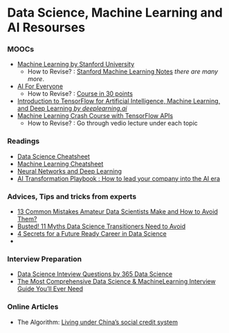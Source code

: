 # Data Science, Machine Learning and AI Resourses



### MOOCs
* [Machine Learning by Stanford University](https://www.coursera.org/learn/machine-learning)
  * How to Revise? : [Stanford Machine Learning Notes](http://www.holehouse.org/mlclass/)   _there are many more_.
* [AI For Everyone](https://www.coursera.org/learn/ai-for-everyone)
  * How to Revise? : [Course in 30 points](https://towardsdatascience.com/ai-for-everyone-what-andrew-ng-want-to-convey-with-this-non-technical-course-in-30-points-bedaea57c81b)
* [Introduction to TensorFlow for Artificial Intelligence, Machine Learning, and Deep Learning *by deeplearning.ai*](https://www.coursera.org/learn/introduction-tensorflow/home/welcome)
* [Machine Learning Crash Course with TensorFlow APIs](https://developers.google.com/machine-learning/crash-course/)
  * How to Revise? : Go through vedio lecture under each topic

### Readings
* [Data Science Cheatsheet](https://github.com/vikumsw/Machine-Learning-and-AI-Resourses/blob/master/DSCheatSheet.pdf)
* [Machine Learning Cheatsheet](https://github.com/afshinea/stanford-cs-229-machine-learning/blob/master/en/super-cheatsheet-machine-learning.pdf)
* [Neural Networks and Deep Learning](http://neuralnetworksanddeeplearning.com/index.html)
* [AI Transformation Playbook : How to lead your company into the AI era](https://landing.ai/ai-transformation-playbook/)

### Advices, Tips and tricks from experts
* [13 Common Mistakes Amateur Data Scientists Make and How to Avoid Them?](https://www.analyticsvidhya.com/blog/2018/07/13-common-mistakes-aspiring-fresher-data-scientists-make-how-to-avoid-them/?utm_source=linkedin.com&utm_medium=social)
* [Busted! 11 Myths Data Science Transitioners Need to Avoid](https://lnkd.in/fmygG9B)
* [4 Secrets for a Future Ready Career in Data Science](https://lnkd.in/feNxs8b)
* []()

### Interview Preparation
* [Data Science Inteview Questions by 365 Data Science](https://github.com/vikumsw/Machine-Learning-and-AI-Resourses/blob/master/DATA%20SCIENCE%20INTERVIEW%20QUESTIONS.pdf)
* [The Most Comprehensive Data Science & MachineLearning Interview Guide You’ll Ever Need](https://lnkd.in/fR2uGgE)


### Online Articles
* The Algorithm: [Living under China’s social credit system](https://go.technologyreview.com/is-chinas-social-credit-system-misunderstood?)
